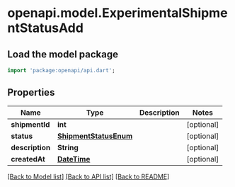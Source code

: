 # openapi.model.ExperimentalShipmentStatusAdd

## Load the model package
```dart
import 'package:openapi/api.dart';
```

## Properties
Name | Type | Description | Notes
------------ | ------------- | ------------- | -------------
**shipmentId** | **int** |  | [optional] 
**status** | [**ShipmentStatusEnum**](ShipmentStatusEnum.md) |  | [optional] 
**description** | **String** |  | [optional] 
**createdAt** | [**DateTime**](DateTime.md) |  | [optional] 

[[Back to Model list]](../README.md#documentation-for-models) [[Back to API list]](../README.md#documentation-for-api-endpoints) [[Back to README]](../README.md)



